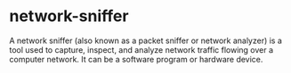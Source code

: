 # network-sniffer
A network sniffer (also known as a packet sniffer or network analyzer) is a tool used to capture, inspect, and analyze network traffic flowing over a computer network. It can be a software program or hardware device.
